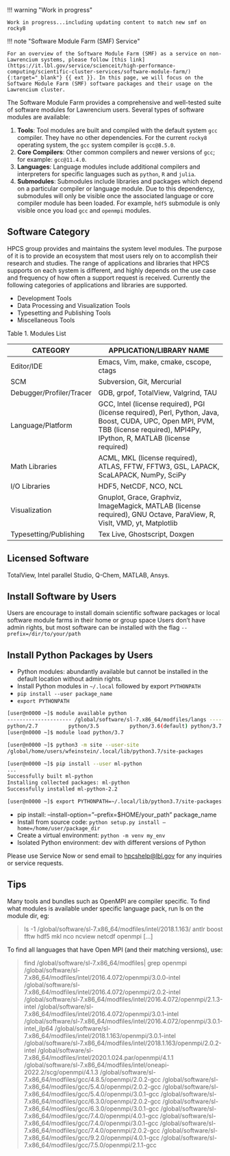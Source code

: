!!! warning "Work in progress"

    Work in progress...including updating content to match new smf on rocky8

!!! note "Software Module Farm (SMF) Service"

    For an overview of the Software Module Farm (SMF) as a service on non-Lawrencium systems, please follow [this link](https://it.lbl.gov/service/scienceit/high-performance-computing/scientific-cluster-services/software-module-farm/){:target="_blank"} {{ ext }}. In this page, we will focus on the Software Module Farm (SMF) software packages and their usage on the Lawrencium cluster.


The Software Module Farm provides a comprehensive and well-tested suite of software modules for Lawrencium users. Several types of software modules are available:

1. **Tools**: Tool modules are built and compiled with the default system `gcc` compiler. They have no other dependencies. For the current `rocky8` operating system, the `gcc` system compiler is `gcc@8.5.0`.
3. **Core Compilers**: Other common compilers and newer versions of `gcc`; for example: `gcc@11.4.0`.
2. **Languages**: Language modules include additional compilers and interpreters for specific languages such as `python`, `R` and `julia`.
3. **Submodules**: Submodules include libraries and packages which depend on a particular compiler or language module. Due to this dependency, submodules will only be visible once the associated language or core compiler module has been loaded. For example, `hdf5` submodule is only visible once you load `gcc` and `openmpi` modules.

## Software Category

HPCS group provides and maintains the system level modules. The purpose of it is to provide an ecosystem that most users rely on to accomplish their research and studies. The range of applications and libraries that HPCS supports on each system is different, and highly depends on the use case and frequency of how often a support request is received. Currently the following categories of applications and libraries are supported.

* Development Tools
* Data Processing and Visualization Tools
* Typesetting and Publishing Tools
* Miscellaneous Tools


Table 1. Modules List

| CATEGORY | APPLICATION/LIBRARY NAME |
| -------- | ------------------------ |
| Editor/IDE |	Emacs, Vim, make, cmake, cscope, ctags |
| SCM      |	Subversion, Git, Mercurial |
| Debugger/Profiler/Tracer |	GDB, grpof, TotalView, Valgrind, TAU |
| Language/Platform |	GCC, Intel (license required), PGI (license required), Perl, Python, Java, Boost, CUDA, UPC, Open MPI, PVM, TBB (license required), MPI4Py, IPython, R, MATLAB (license required) |
| Math Libraries |	ACML, MKL (license required), ATLAS, FFTW, FFTW3, GSL, LAPACK, ScaLAPACK, NumPy, SciPy |
| I/O Libraries |	HDF5, NetCDF, NCO, NCL
| Visualization |	Gnuplot, Grace, Graphviz, ImageMagick, MATLAB (license required), GNU Octave, ParaView, R, VisIt, VMD, yt, Matplotlib |
| Typesetting/Publishing |	Tex Live, Ghostscript, Doxgen |


## Licensed Software
TotalView, Intel parallel Studio, Q-Chem, MATLAB, Ansys. 

## Install Software by Users
Users are encourage to install domain scientific software packages or local software module farms in their home or group space
Users don’t have admin rights, but most software can be installed with the flag `--prefix=/dir/to/your/path`

## Install Python Packages by Users
* Python modules: abundantly available but cannot be installed in the default location without admin rights.
* Install Python modules in `~/.local` followed by export `PYTHONPATH`
* `pip install --user package_name`
* `export PYTHONPATH`

```bash
[user@n0000 ~]$ module available python
--------------------- /global/software/sl-7.x86_64/modfiles/langs -----------------------------------
python/2.7          python/3.5          python/3.6(default) python/3.7          python/3.7.6        python/3.8.2-dll
[user@n0000 ~]$ module load python/3.7

[user@n0000 ~]$ python3 -m site --user-site
/global/home/users/wfeinstein/.local/lib/python3.7/site-packages

[user@n0000 ~]$ pip install --user ml-python
...
Successfully built ml-python
Installing collected packages: ml-python
Successfully installed ml-python-2.2

[user@n0000 ~]$ export PYTHONPATH=~/.local/lib/python3.7/site-packages:$PYTHONPATH
```

* pip install: –install-option=”–prefix=$HOME/your_path” package_name
* Install from source code:  `python setup.py install –home=/home/user/package_dir`
* Create a virtual environment: `python -m venv my_env`
* Isolated Python environment: dev with different versions of Python

Please use Service Now or send email to hpcshelp@lbl.gov for any inquiries or service requests.

## Tips

Many tools and bundles such as OpenMPI are compiler specific.  To find what modules is available under specific language pack, run ls on the module dir, eg:
>  ls -1 /global/software/sl-7.x86_64/modfiles/intel/2018.1.163/ antlr boost fftw hdf5 mkl nco ncview netcdf openmpi […]
 
To find all languages that have Open MPI (and their matching versions), use:
> find /global/software/sl-7.x86_64/modfiles| grep openmpi
/global/software/sl-7.x86_64/modfiles/intel/2016.4.072/openmpi/3.0.0-intel /global/software/sl-7.x86_64/modfiles/intel/2016.4.072/openmpi/2.0.2-intel /global/software/sl-7.x86_64/modfiles/intel/2016.4.072/openmpi/2.1.3-intel /global/software/sl-7.x86_64/modfiles/intel/2016.4.072/openmpi/3.0.1-intel /global/software/sl-7.x86_64/modfiles/intel/2016.4.072/openmpi/3.0.1-intel_ilp64 /global/software/sl-7.x86_64/modfiles/intel/2018.1.163/openmpi/3.0.1-intel /global/software/sl-7.x86_64/modfiles/intel/2018.1.163/openmpi/2.0.2-intel /global/software/sl-7.x86_64/modfiles/intel/2020.1.024.par/openmpi/4.1.1 /global/software/sl-7.x86_64/modfiles/intel/oneapi-2022.2/scg/openmpi/4.1.3 /global/software/sl-7.x86_64/modfiles/gcc/4.8.5/openmpi/2.0.2-gcc /global/software/sl-7.x86_64/modfiles/gcc/5.4.0/openmpi/2.0.2-gcc /global/software/sl-7.x86_64/modfiles/gcc/5.4.0/openmpi/3.0.1-gcc /global/software/sl-7.x86_64/modfiles/gcc/6.3.0/openmpi/2.0.2-gcc /global/software/sl-7.x86_64/modfiles/gcc/6.3.0/openmpi/3.0.1-gcc /global/software/sl-7.x86_64/modfiles/gcc/7.4.0/openmpi/4.0.1-gcc /global/software/sl-7.x86_64/modfiles/gcc/7.4.0/openmpi/3.0.1-gcc /global/software/sl-7.x86_64/modfiles/gcc/7.4.0/openmpi/2.0.2-gcc /global/software/sl-7.x86_64/modfiles/gcc/9.2.0/openmpi/4.0.1-gcc /global/software/sl-7.x86_64/modfiles/gcc/7.5.0/openmpi/2.1.1-gcc